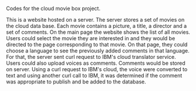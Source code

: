 Codes for the cloud movie box project.

This is a website hosted on a server. The server stores a set of movies on the cloud data base. Each movie contains a picture, a title, a director and a set of comments.
On the main page the website shows the list of all movies. Users could select the movie they are interested in and they would be directed to the page corresponding to that movie.
On that page, they could choose a language to see the previously added comments in that language. For that, the server sent curl request to IBM's cloud translator service.
Users could also upload voices as comments. Comments would be stored on server. Using a curl request to IBM's cloud, the voice were converted to text and using another curl call to IBM, it was determined if the comment was appropriate to publish and be added to the database.

